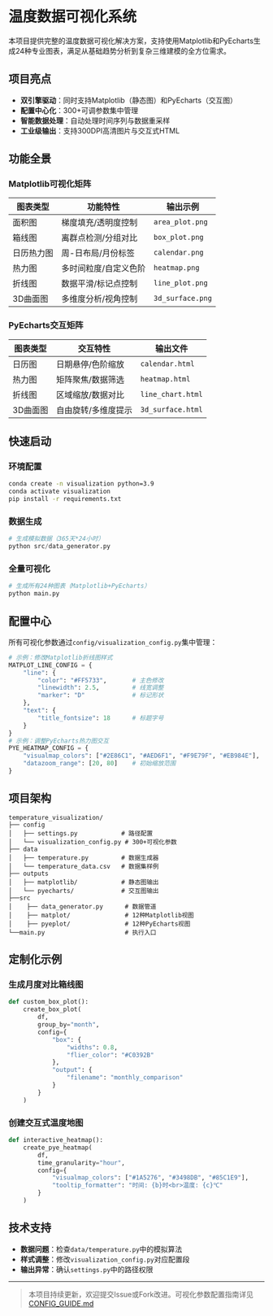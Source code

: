 

# 温度数据可视化系统

本项目提供完整的温度数据可视化解决方案，支持使用Matplotlib和PyEcharts生成24种专业图表，满足从基础趋势分析到复杂三维建模的全方位需求。

## 项目亮点
- **双引擎驱动**：同时支持Matplotlib（静态图）和PyEcharts（交互图）
- **配置中心化**：300+可调参数集中管理
- **智能数据处理**：自动处理时间序列与数据重采样
- **工业级输出**：支持300DPI高清图片与交互式HTML
## 功能全景
### Matplotlib可视化矩阵
| 图表类型   | 功能特性              | 输出示例         |
| ---------- | --------------------- | ---------------- |
| 面积图     | 梯度填充/透明度控制   | `area_plot.png`  |
| 箱线图     | 离群点检测/分组对比   | `box_plot.png`   |
| 日历热力图 | 周-日布局/月份标签    | `calendar.png`   |
| 热力图     | 多时间粒度/自定义色阶 | `heatmap.png`    |
| 折线图     | 数据平滑/标记点控制   | `line_plot.png`  |
| 3D曲面图   | 多维度分析/视角控制   | `3d_surface.png` |
### PyEcharts交互矩阵
| 图表类型 | 交互特性            | 输出文件          |
| -------- | ------------------- | ----------------- |
| 日历图   | 日期悬停/色阶缩放   | `calendar.html`   |
| 热力图   | 矩阵聚焦/数据筛选   | `heatmap.html`    |
| 折线图   | 区域缩放/数据对比   | `line_chart.html` |
| 3D曲面图 | 自由旋转/多维度提示 | `3d_surface.html` |
## 快速启动
### 环境配置
```bash
conda create -n visualization python=3.9
conda activate visualization
pip install -r requirements.txt
```

### 数据生成
```python
# 生成模拟数据（365天*24小时）
python src/data_generator.py
```
### 全量可视化
```python
# 生成所有24种图表（Matplotlib+PyEcharts）
python main.py
```
## 配置中心
所有可视化参数通过`config/visualization_config.py`集中管理：
```python
# 示例：修改Matplotlib折线图样式
MATPLOT_LINE_CONFIG = {
    "line": {
        "color": "#FF5733",       # 主色修改
        "linewidth": 2.5,         # 线宽调整
        "marker": "D"             # 标记形状
    },
    "text": {
        "title_fontsize": 18      # 标题字号
    }
}
# 示例：调整PyEcharts热力图交互
PYE_HEATMAP_CONFIG = {
    "visualmap_colors": ["#2E86C1", "#AED6F1", "#F9E79F", "#EB984E"],  # 渐变色
    "datazoom_range": [20, 80]    # 初始缩放范围
}
```
## 项目架构
```
temperature_visualization/
├── config
│   ├── settings.py            # 路径配置
│   └── visualization_config.py # 300+可视化参数
├── data
│   ├── temperature.py         # 数据生成器
│   └── temperature_data.csv   # 数据集样例
├── outputs
│   ├── matplotlib/            # 静态图输出
│   └── pyecharts/             # 交互图输出
├──src
│    ├── data_generator.py      # 数据管道
│    ├── matplot/               # 12种Matplotlib视图
│    ├── pyeplot/               # 12种PyEcharts视图
└──main.py                      # 执行入口
```
## 定制化示例
### 生成月度对比箱线图
```python
def custom_box_plot():
    create_box_plot(
        df, 
        group_by="month",
        config={
            "box": {
                "widths": 0.8,
                "flier_color": "#C0392B"
            },
            "output": {
                "filename": "monthly_comparison"
            }
        }
    )
```
### 创建交互式温度地图
```python
def interactive_heatmap():
    create_pye_heatmap(
        df,
        time_granularity="hour",
        config={
            "visualmap_colors": ["#1A5276", "#3498DB", "#85C1E9"],
            "tooltip_formatter": "时间: {b}时<br>温度: {c}℃"
        }
    )
```
## 技术支持

- **数据问题**：检查`data/temperature.py`中的模拟算法
- **样式调整**：修改`visualization_config.py`对应配置段
- **输出异常**：确认`settings.py`中的路径权限
---
> 本项目持续更新，欢迎提交Issue或Fork改进。可视化参数配置指南详见[CONFIG_GUIDE.md](docs/CONFIG_GUIDE.md)